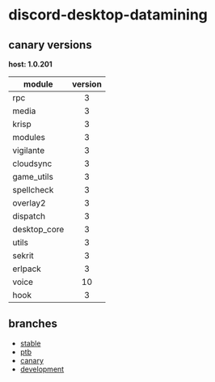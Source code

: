 # discord-desktop-datamining

## canary versions

**host: 1.0.201**

| module | version |
| ------ | :-----: |
| rpc | 3 |
| media | 3 |
| krisp | 3 |
| modules | 3 |
| vigilante | 3 |
| cloudsync | 3 |
| game_utils | 3 |
| spellcheck | 3 |
| overlay2 | 3 |
| dispatch | 3 |
| desktop_core | 3 |
| utils | 3 |
| sekrit | 3 |
| erlpack | 3 |
| voice | 10 |
| hook | 3 |

## branches

- [stable](https://github.com/OpenAsar/discord-desktop-datamining/tree/stable)
- [ptb](https://github.com/OpenAsar/discord-desktop-datamining/tree/ptb)
- [canary](https://github.com/OpenAsar/discord-desktop-datamining/tree/canary)
- [development](https://github.com/OpenAsar/discord-desktop-datamining/tree/development)